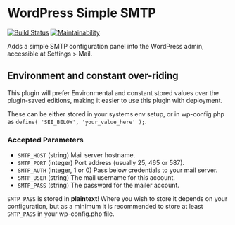 # WordPress Simple SMTP
[![Build Status](https://travis-ci.org/soup-bowl/wp-simple-smtp.svg?branch=master)](https://travis-ci.org/soup-bowl/wp-simple-smtp)
[![Maintainability](https://api.codeclimate.com/v1/badges/14017f6affcf72b1d890/maintainability)](https://codeclimate.com/github/soup-bowl/wp-simple-smtp/maintainability)

Adds a simple SMTP configuration panel into the WordPress admin, accessible at
Settings > Mail.

## Environment and constant over-riding
This plugin will prefer Environmental and constant stored values over the
plugin-saved editions, making it easier to use this plugin with deployment.

These can be either stored in your systems env setup, or in wp-config.php as
`define( 'SEE_BELOW', 'your_value_here' );`.

### Accepted Parameters
* `SMTP_HOST` (string) Mail server hostname.
* `SMTP_PORT` (integer) Port address (usually 25, 465 or 587).
* `SMTP_AUTH` (integer, 1 or 0) Pass below credentials to your mail server.
* `SMTP_USER` (string) The mail username for this account.
* `SMTP_PASS` (string) The password for the mailer account.

`SMTP_PASS` is stored in **plaintext**! Where you wish to store it depends on
your configuration, but as a minimum it is recommended to store at least
`SMTP_PASS` in your wp-config.php file.